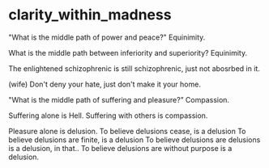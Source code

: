 # clarity_within_madness

"What is the middle path of power and peace?"
Equinimity.

What is the middle path between inferiority and superiority? Equinimity. 

The enlightened schizophrenic is still schizophrenic, just not abosrbed in it.

(wife) Don't deny your hate, just don't make it your home.

"What is the middle path of suffering and pleasure?”
Compassion.

Suffering alone is Hell. Suffering with others is compassion.

Pleasure alone is delusion. 
To believe delusions cease, is a delusion
To believe delusions are finite, is a delusion
To believe delusions are delusions is a delusion, in that..
To believe delusions are without purpose is a delusion.
